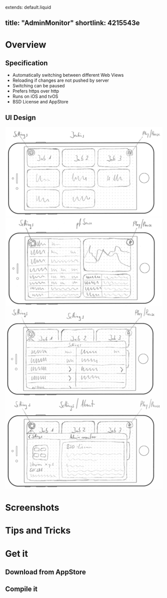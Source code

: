 extends: default.liquid

title: "AdminMonitor"
shortlink: 4215543e
---

# Overview

## Specification

   * Automatically switching between different Web Views
   * Reloading if changes are not pushed by server
   * Switching can be paused
   * Prefers https over http
   * Runs on iOS and tvOS
   * BSD License and AppStore

## UI Design

![Jenkins Status](adminmonitor_jenkins.jpg)
![pfSense Status](adminmonitor_pfsense.jpg)
![Settings Dialog](adminmonitor_settings.jpg)
![About Dialog](adminmonitor_about.jpg)

# Screenshots

# Tips and Tricks

# Get it

## Download from AppStore

## Compile it
